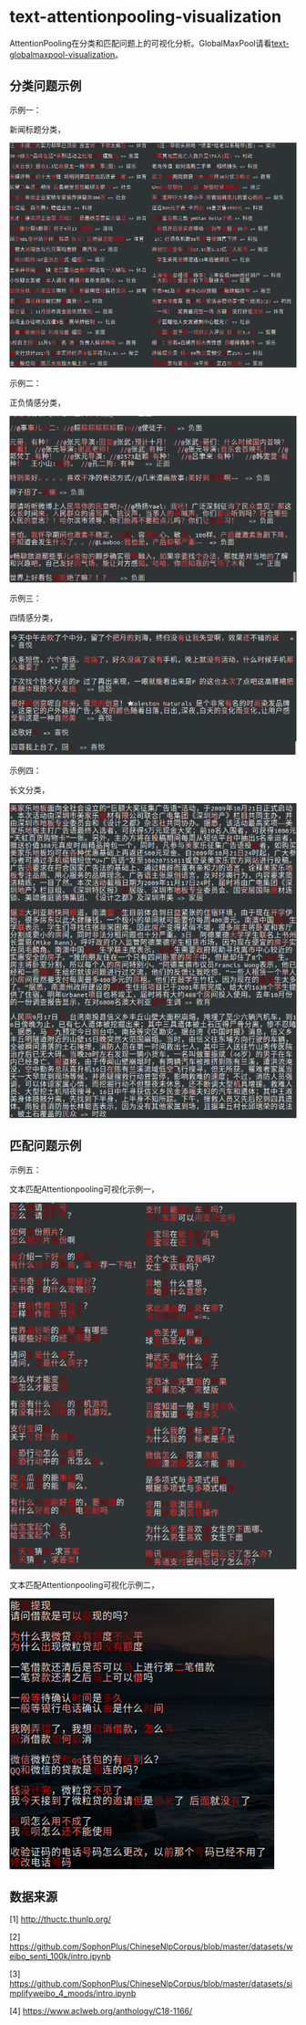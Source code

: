 # text-attentionpooling-visualization

AttentionPooling在分类和匹配问题上的可视化分析。GlobalMaxPool请看[text-globalmaxpool-visualization](https://github.com/allenwind/text-globalmaxpool-visualization)。

## 分类问题示例

示例一：

新闻标题分类，

![](asset/attention_pooling_demo_1.png)

示例二：

正负情感分类，

![](asset/attention_pooling_demo_2.png)

示例三：

四情感分类，

![](asset/attention_pooling_demo_3.png)


示例四：

长文分类，

![](asset/attention_pooling_demo_4.png)


## 匹配问题示例

示例五：

文本匹配Attentionpooling可视化示例一，

![](asset/attention_pooling_demo_5.png)



文本匹配Attentionpooling可视化示例二，

![](asset/attention_pooling_demo_6.png)

## 数据来源

[1] http://thuctc.thunlp.org/

[2] https://github.com/SophonPlus/ChineseNlpCorpus/blob/master/datasets/weibo_senti_100k/intro.ipynb

[3] https://github.com/SophonPlus/ChineseNlpCorpus/blob/master/datasets/simplifyweibo_4_moods/intro.ipynb

[4] https://www.aclweb.org/anthology/C18-1166/
